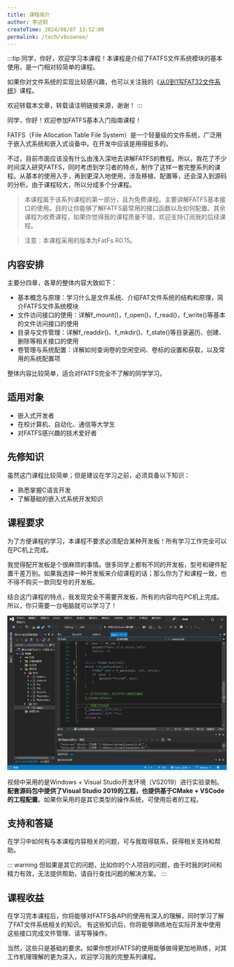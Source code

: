 ```yaml
---
title: 课程简介
author: 李述铜
createTime: 2024/08/07 13:52:00
permalink: /tech/v8voanee/
---
```

:::tip
同学，你好，欢迎学习本课程！本课程是介绍了FATFS文件系统模块的基本使用，是一门相对较简单的课程。

如果你对文件系统的实现比较感兴趣，也可以关注我的《[从0到1写FAT32文件系统](https://wuptg.xetlk.com/s/VeHie)》课程。

欢迎转载本文章，转载请注明链接来源，谢谢！
:::

同学，你好！欢迎参加FATFS基本入门指南课程！

FATFS（File Allocation Table File System）是一个轻量级的文件系统，广泛用于嵌入式系统和嵌入式设备中。在开发中应该是用得挺多的。

不过，目前市面应该没有什么由浅入深地去讲解FATFS的教程。所以，我花了不少时间深入研究FATFS，同时考虑到学习者的特点，制作了这样一套完整系列的课程。从基本的使用入手，再到更深入地使用，涉及移植、配置等，还会深入到源码的分析。由于课程较大，所以分成多个分课程。

> 本课程属于该系列课程的第一部分，且为免费课程。主要讲解FATFS基本接口的使用。目的让你能够了解FATFS最常用的接口函数以及如何配置。其余课程为收费课程，如果你觉得我的课程质量不错，欢迎支持订阅我的后续课程。

> 注意：本课程采用的版本为FatFs R0.15。 

## 内容安排
主要分四章，各章的整体内容大致如下：

- 基本概念与原理：学习什么是文件系统、介绍FAT文件系统的结构和原理，简介FATFS文件系统模块
- 文件访问接口的使用：详解f_mount()，f_open()，f_read()，f_write()等基本的文件访问接口的使用
- 目录与文件管理：详解f_readdir()、f_mkdir()、f_state()等目录遍历、创建、删除等相关接口的使用
- 卷管理与系统配置：详解如何查询卷的空闲空间、卷标的设置和获取，以及常用的系统配置项

整体内容比较简单，适合对FATFS完全不了解的同学学习。

## 适用对象

- 嵌入式开发者
- 在校计算机、自动化、通信等大学生
- 对FATFS感兴趣的技术爱好者

## 先修知识
虽然这门课程比较简单；但是建议在学习之前，必须具备以下知识：

- 熟悉掌握C语言开发
- 了解基础的嵌入式系统开发知识

## 课程要求
为了方便课程的学习，本课程不要求必须配合某种开发板！所有学习工作完全可以在PC机上完成。

我觉得配开发板是个很麻烦的事情。很多同学上都有不同的开发板，型号和硬件配置千差万别。如果我选择一种开发板来介绍课程的话；那么你为了和课程一致，也不得不购买一款同型号的开发板。

结合这门课程的特点，我发现完全不需要开发板，所有的内容均在PC机上完成。所以，你只需要一台电脑就可以学习了！

![alt Visual界面](../../../../.vuepress/public/image/docs/notes/tech/fatfs/use/intro/image.png)

视频中采用的是Windows + Visual Studio开发环境（VS2019）进行实验录制。**配套源码包中提供了Visual Studio 2019的工程，也提供基于CMake + VSCode的工程配置**。如果你采用的是其它类型的操作系统，可使用后者的工程。

## 支持和答疑
在学习中如何有与本课程内容相关的问题，可与我取得联系，获得相关支持和帮助。

::: warning
但如果是其它的问题，比如你的个人项目的问题，由于时我的时间和精力有效，无法提供帮助，请自行查找问题的解决方案。
:::

## 课程收益
在学习完本课程后，你将能够对FATFS各API的使用有深入的理解，同时学习了解了FAT文件系统相关的知识。
有这些知识后，你将能够熟练地在实际开发中使用这些接口完成文件管理、读写等操作。

当然，这些只是基础的要求。如果你想对FATFS的使用能够做得更加地熟练，对其工作机理理解的更为深入，欢迎学习我的完整系列课程。


